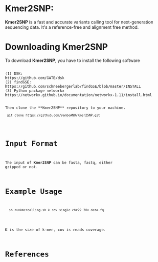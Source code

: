 # Kmer2SNP: 

**Kmer2SNP** is a fast and accurate variants calling tool for next-generation sequencing data. It's a reference-free and alignment free method.
 
# Downloading Kmer2SNP

To download **Kmer2SNP**, you have to install the following software
<pre><code>
(1) DSK: 
https://github.com/GATB/dsk
(2) findGSE: 
https://github.com/schneebergerlab/findGSE/blob/master/INSTALL
(3) Python package networkx
https://networkx.github.io/documentation/networkx-1.11/install.html

  
Then clone the **Kmer2SNP** repository to your machine.
<pre><code> git clone https://github.com/yanboANU/Kmer2SNP.git </code></pre>

# Input Format

The input of **Kmer2SNP**  can be fasta, fastq, either gzipped or not. 

# Example Usage

<pre><code>  sh runkmercalling.sh k cov single_chr22_30x_data.fq  </code></pre>

K is the size of k-mer, cov is reads coverage.

# References
